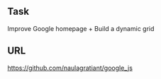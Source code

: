 ## Task 
Improve Google homepage + Build a dynamic grid

## URL
https://github.com/naulagratiant/google_js
